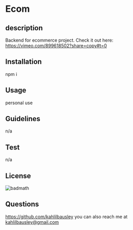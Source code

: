 # Ecom

## description

Backend for ecommerce project. Check it out here:
https://vimeo.com/899618502?share=copy#t=0


## Installation
npm i

## Usage
personal use

## Guidelines
n/a

## Test
n/a

## License
![badmath](https://img.shields.io/badge/MIT-blue)

## Questions
https://github.com/kahlilbausley
you can also reach me at kahlilbausley@gmail.com
